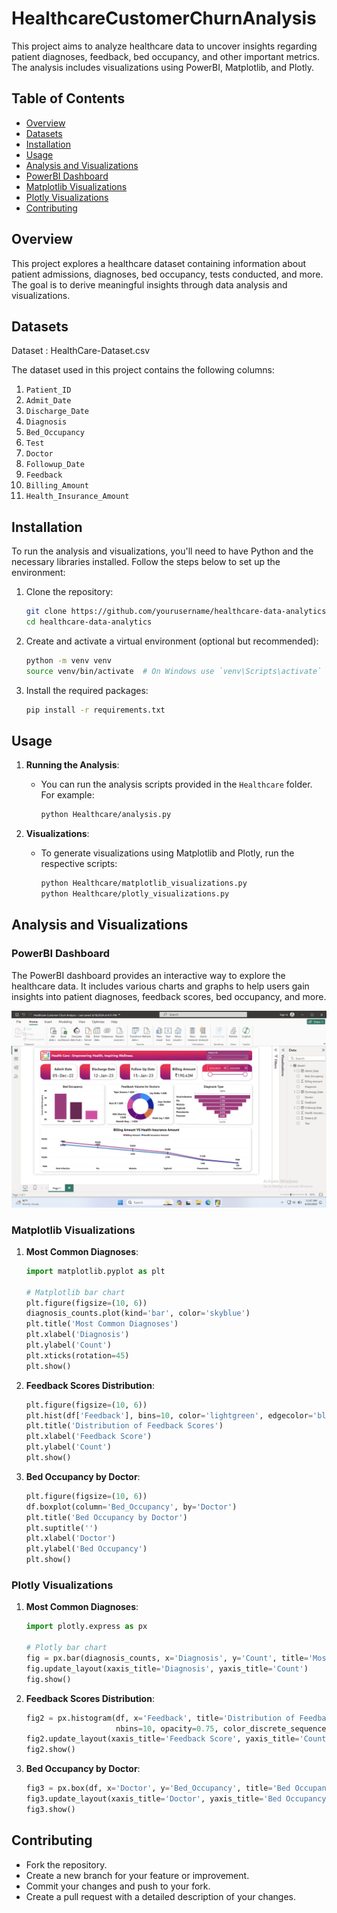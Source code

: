 # HealthcareCustomerChurnAnalysis

This project aims to analyze healthcare data to uncover insights regarding patient diagnoses, feedback, bed occupancy, and other important metrics. The analysis includes visualizations using PowerBI, Matplotlib, and Plotly.

## Table of Contents
- [Overview](#overview)
- [Datasets](#datasets)
- [Installation](#installation)
- [Usage](#usage)
- [Analysis and Visualizations](#analysis-and-visualizations)
- [PowerBI Dashboard](#powerbi-dashboard)
- [Matplotlib Visualizations](#matplotlib-visualizations)
- [Plotly Visualizations](#plotly-visualizations)
- [Contributing](#contributing)

## Overview

This project explores a healthcare dataset containing information about patient admissions, diagnoses, bed occupancy, tests conducted, and more. The goal is to derive meaningful insights through data analysis and visualizations.

## Datasets

Dataset : HealthCare-Dataset.csv

The dataset used in this project contains the following columns:
1. `Patient_ID`
2. `Admit_Date`
3. `Discharge_Date`
4. `Diagnosis`
5. `Bed_Occupancy`
6. `Test`
7. `Doctor`
8. `Followup_Date`
9. `Feedback`
10. `Billing_Amount`
11. `Health_Insurance_Amount`

## Installation

To run the analysis and visualizations, you'll need to have Python and the necessary libraries installed. Follow the steps below to set up the environment:

1. Clone the repository:
    ```bash
    git clone https://github.com/yourusername/healthcare-data-analytics.git
    cd healthcare-data-analytics
    ```

2. Create and activate a virtual environment (optional but recommended):
    ```bash
    python -m venv venv
    source venv/bin/activate  # On Windows use `venv\Scripts\activate`
    ```

3. Install the required packages:
    ```bash
    pip install -r requirements.txt
    ```

## Usage

1. **Running the Analysis**:
    - You can run the analysis scripts provided in the `Healthcare` folder. For example:
        ```bash
        python Healthcare/analysis.py
        ```

2. **Visualizations**:
    - To generate visualizations using Matplotlib and Plotly, run the respective scripts:
        ```bash
        python Healthcare/matplotlib_visualizations.py
        python Healthcare/plotly_visualizations.py
        ```

## Analysis and Visualizations

### PowerBI Dashboard

The PowerBI dashboard provides an interactive way to explore the healthcare data. It includes various charts and graphs to help users gain insights into patient diagnoses, feedback scores, bed occupancy, and more.

![PowerBI Dashboard Screenshot](https://github.com/pawanm07/HealthcareCustomerChurnAnalysis/blob/main/Dashboard%20img1.png)

### Matplotlib Visualizations

1. **Most Common Diagnoses**:
    ```python
    import matplotlib.pyplot as plt

    # Matplotlib bar chart
    plt.figure(figsize=(10, 6))
    diagnosis_counts.plot(kind='bar', color='skyblue')
    plt.title('Most Common Diagnoses')
    plt.xlabel('Diagnosis')
    plt.ylabel('Count')
    plt.xticks(rotation=45)
    plt.show()
    ```

2. **Feedback Scores Distribution**:
    ```python
    plt.figure(figsize=(10, 6))
    plt.hist(df['Feedback'], bins=10, color='lightgreen', edgecolor='black')
    plt.title('Distribution of Feedback Scores')
    plt.xlabel('Feedback Score')
    plt.ylabel('Count')
    plt.show()
    ```

3. **Bed Occupancy by Doctor**:
    ```python
    plt.figure(figsize=(10, 6))
    df.boxplot(column='Bed_Occupancy', by='Doctor')
    plt.title('Bed Occupancy by Doctor')
    plt.suptitle('')
    plt.xlabel('Doctor')
    plt.ylabel('Bed Occupancy')
    plt.show()
    ```

### Plotly Visualizations

1. **Most Common Diagnoses**:
    ```python
    import plotly.express as px

    # Plotly bar chart
    fig = px.bar(diagnosis_counts, x='Diagnosis', y='Count', title='Most Common Diagnoses')
    fig.update_layout(xaxis_title='Diagnosis', yaxis_title='Count')
    fig.show()
    ```

2. **Feedback Scores Distribution**:
    ```python
    fig2 = px.histogram(df, x='Feedback', title='Distribution of Feedback Scores',
                        nbins=10, opacity=0.75, color_discrete_sequence=['lightgreen'])
    fig2.update_layout(xaxis_title='Feedback Score', yaxis_title='Count')
    fig2.show()
    ```

3. **Bed Occupancy by Doctor**:
    ```python
    fig3 = px.box(df, x='Doctor', y='Bed_Occupancy', title='Bed Occupancy by Doctor')
    fig3.update_layout(xaxis_title='Doctor', yaxis_title='Bed Occupancy')
    fig3.show()
    ```

## Contributing
- Fork the repository.
- Create a new branch for your feature or improvement.
- Commit your changes and push to your fork.
- Create a pull request with a detailed description of your changes.

